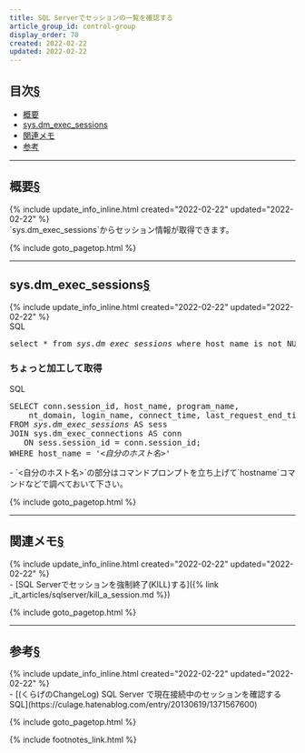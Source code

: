 ```yaml
---
title: SQL Serverでセッションの一覧を確認する
article_group_id: control-group
display_order: 70
created: 2022-02-22
updated: 2022-02-22
---
```


## <a name="index">目次</a><a class="heading-anchor-permalink" href="#目次">§</a>

<ul id="index_ul">
<li><a href="#概要">概要</a></li>
<li><a href="#sys.dm_exec_sessions">sys.dm_exec_sessions</a></li>
<li><a href="#関連メモ">関連メモ</a></li>
<li><a href="#参考">参考</a></li>
</ul>

* * *
## <a name="概要">概要</a><a class="heading-anchor-permalink" href="#概要">§</a>
<div class="chapter-updated">{% include update_info_inline.html created="2022-02-22" updated="2022-02-22" %}</div>
`sys.dm_exec_sessions`からセッション情報が取得できます。

{% include goto_pagetop.html %}

* * *
## <a name="sys.dm_exec_sessions">sys.dm_exec_sessions</a><a class="heading-anchor-permalink" href="#sys.dm_exec_sessions">§</a>
<div class="chapter-updated">{% include update_info_inline.html created="2022-02-22" updated="2022-02-22" %}</div>
<div class="code-box">
<div class="title">SQL</div>
<pre>
select * from <em>sys.dm_exec_sessions</em> where host_name is not NULL
</pre>
</div>

### ちょっと加工して取得
<div class="code-box">
<div class="title">SQL</div>
<pre>
SELECT conn.session_id, host_name, program_name,
    nt_domain, login_name, connect_time, last_request_end_time 
FROM <em>sys.dm_exec_sessions</em> AS sess
JOIN sys.dm_exec_connections AS conn
   ON sess.session_id = conn.session_id;
WHERE host_name = <em class="blue">'&lt;自分のホスト名&gt;'</em>
</pre>
</div>
- `<自分のホスト名>`の部分はコマンドプロンプトを立ち上げて`hostname`コマンドなどで調べておいて下さい。

{% include goto_pagetop.html %}

* * *
## <a name="関連メモ">関連メモ</a><a class="heading-anchor-permalink" href="#関連メモ">§</a>
<div class="chapter-updated">{% include update_info_inline.html created="2022-02-22" updated="2022-02-22" %}</div>
- [SQL Serverでセッションを強制終了(KILL)する]({% link _it_articles/sqlserver/kill_a_session.md %})

{% include goto_pagetop.html %}

* * *
## <a name="参考">参考</a><a class="heading-anchor-permalink" href="#参考">§</a>
<div class="chapter-updated">{% include update_info_inline.html created="2022-02-22" updated="2022-02-22" %}</div>
- [(くらげのChangeLog) SQL Server で現在接続中のセッションを確認するSQL](https://culage.hatenablog.com/entry/20130619/1371567600)

{% include goto_pagetop.html %}

{% include footnotes_link.html %}
